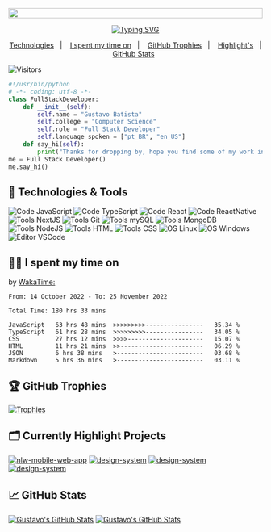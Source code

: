 <p align="center">
<img width=100% height=20 src="https://capsule-render.vercel.app/api?type=waving&color=00ced1&height=120&section=header"/>
</p>

<p align="center">
<a href="https://git.io/typing-svg"><img src="https://readme-typing-svg.herokuapp.com?font=Fira+Code&pause=1000&background=FFFFFF00&center=true&vCenter=true&width=530&lines=Hello+%F0%9F%91%8B!+I'm+Gustavo+Batista;I+hope+you+find+some+of+my+work+interesting.;You're+welcome+%3D)" alt="Typing SVG" /></a>
</p>

<p align="center">
  <a href="#-technologies--tools">Technologies</a>&nbsp;&nbsp;&nbsp;|&nbsp;&nbsp;&nbsp;
  <a href="#-i-spent-my-time-on">I spent my time on</a>&nbsp;&nbsp;&nbsp;|&nbsp;&nbsp;&nbsp;
  <a href="#-github-trophies">GitHub Trophies</a>&nbsp;&nbsp;&nbsp;|&nbsp;&nbsp;&nbsp;
  <a href="#%EF%B8%8F-currently-highlight-projects">Highlight's</a>&nbsp;&nbsp;&nbsp;|&nbsp;&nbsp;&nbsp;
  <a href="#-github-stats">GitHub Stats</a>&nbsp;&nbsp;&nbsp;&nbsp;&nbsp;&nbsp;</a>
</p>

![Visitors](https://visitor-badge.laobi.icu/badge?page_id=gustavohdab)

```python
#!/usr/bin/python
# -*- coding: utf-8 -*-
class FullStackDeveloper:
    def __init__(self):
        self.name = "Gustavo Batista"
        self.college = "Computer Science"
        self.role = "Full Stack Developer"
        self.language_spoken = ["pt_BR", "en_US"]
    def say_hi(self):
        print("Thanks for dropping by, hope you find some of my work interesting.")
me = Full Stack Developer()
me.say_hi()
```
<!-- ## 📝 Pages

- Portfolio: work in progress.
- Connect with me in LinkedIn: https://www.linkedin.com/in/gustavo-h-batista/ -->

## 🔧 Technologies & Tools

![Code JavaScript](https://img.shields.io/badge/Code-JavaScript-informational?style=flat&logo=javascript&logoColor=&color=6aa6f8)
![Code TypeScript](https://img.shields.io/badge/Code-TypeScript-informational?style=flat&logo=typescript&logoColor=&color=6aa6f8)
![Code React](https://img.shields.io/badge/Code-React-informational?style=flat&logo=react&logoColor=&color=6aa6f8)
![Code ReactNative](https://img.shields.io/badge/Code-ReactNative-informational?style=flat&logo=react&logoColor=&color=6aa6f8)
![Tools NextJS](https://img.shields.io/badge/Tools-NextJS-informational?style=flat&logo=Next.js&logoColor=black&color=6aa6f8)
![Tools Git](https://img.shields.io/badge/Tools-Git-informational?style=flat&logo=git&logoColor=&color=6aa6f8)
![Tools mySQL](https://img.shields.io/badge/Tools-MySQL-informational?style=flat&logo=mysql&logoColor=&color=6aa6f8)
![Tools MongoDB](https://img.shields.io/badge/Tools-MongoDB-informational?style=flat&logo=mongodb&logoColor=&color=6aa6f8)
![Tools NodeJS](https://img.shields.io/badge/Tools-NodeJS-informational?style=flat&logo=node.js&logoColor=&color=6aa6f8)
![Tools HTML](https://img.shields.io/badge/Tools-HTML5-informational?style=flat&logo=html5&logoColor=&color=6aa6f8)
![Tools CSS](https://img.shields.io/badge/Tools-CSS3-informational?style=flat&logo=css3&logoColor=blue&color=6aa6f8)
![OS Linux](https://img.shields.io/badge/OS-Linux-informational?style=flat&logo=linux&logoColor=&color=6aa6f8)
![OS Windows](https://img.shields.io/badge/OS-Windows-informational?style=flat&logo=windows&logoColor=blue&color=6aa6f8)
![Editor VSCode](https://img.shields.io/badge/Editor-VS_Code-informational?style=flat&logo=visual-studio-code&logoColor=blue&color=6aa6f8)

## 👨‍💻 I spent my time on 
<p>by <a href="#" target="_blank">WakaTime:</a></p>

<!--START_SECTION:waka-->

```text
From: 14 October 2022 - To: 25 November 2022

Total Time: 180 hrs 33 mins

JavaScript   63 hrs 48 mins  >>>>>>>>>----------------   35.34 %
TypeScript   61 hrs 28 mins  >>>>>>>>>----------------   34.05 %
CSS          27 hrs 12 mins  >>>>---------------------   15.07 %
HTML         11 hrs 21 mins  >>-----------------------   06.29 %
JSON         6 hrs 38 mins   >------------------------   03.68 %
Markdown     5 hrs 36 mins   >------------------------   03.11 %
```

<!--END_SECTION:waka-->

## 🏆 GitHub Trophies

[![Trophies](https://github-profile-trophy.vercel.app/?username=gustavohdab&theme=nord&column=7)](https://github.com/ryo-ma/github-profile-trophy)
  
## 🗂️ Currently Highlight Projects

<a href="https://github.com/gustavohdab/Nlw-e-sports-web-and-mobile-app">
  <img align="center" src="https://github-readme-stats.vercel.app/api/pin/?username=gustavohdab&repo=Nlw-e-sports-web-and-mobile-app&show_icons=true&line_height=27&title_color=6aa6f8&text_color=8a919a&icon_color=6aa6f8&bg_color=22272e" alt="nlw-mobile-web-app" />
</a>

<a href="https://github.com/gustavohdab/ignite-lab-design-system">
  <img align="center" src="https://github-readme-stats.vercel.app/api/pin/?username=gustavohdab&repo=ignite-lab-design-system&show_icons=true&line_height=27&title_color=6aa6f8&text_color=8a919a&icon_color=6aa6f8&bg_color=22272e" alt="design-system" />
</a>

<a href="https://github.com/gustavohdab/challenge-focustimer-v2">
  <img align="center" src="https://github-readme-stats.vercel.app/api/pin/?username=gustavohdab&repo=challenge-focustimer-v2&show_icons=true&line_height=27&title_color=6aa6f8&text_color=8a919a&icon_color=6aa6f8&bg_color=22272e" alt="design-system" />
</a>

<a href="https://github.com/gustavohdab/nlw-copa-ignite">
  <img align="center" src="https://github-readme-stats.vercel.app/api/pin/?username=gustavohdab&repo=nlw-copa-ignite&show_icons=true&line_height=27&title_color=6aa6f8&text_color=8a919a&icon_color=6aa6f8&bg_color=22272e" alt="design-system" />
</a>

## &#x1f4c8; GitHub Stats

<a href="https://github.com/gustavohdab">
  <img align="center" src="https://github-readme-stats.vercel.app/api/top-langs/?username=gustavohdab&hide=c%2B%2B,c,matlab,assembly&title_color=6aa6f8&text_color=8a919a&icon_color=6aa6f8&bg_color=22272e" alt="Gustavo's GitHub Stats" />
</a>
<a href="https://github.com/gustavohdab">
  <img align="center" src="https://github-readme-stats.vercel.app/api?username=gustavohdab&show_icons=true&line_height=27&count_private=true&title_color=6aa6f8&text_color=8a919a&icon_color=6aa6f8&bg_color=22272e" alt="Gustavo's GitHub Stats" />
</a>
